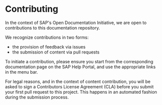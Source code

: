# Contributing

In the context of SAP's Open Documentation Initiative, we are open to contributions to this documentation repository.

We recognize contributions in two forms:

* the provision of feedback via issues
* the submission of content via pull requests

To initiate a contribution, please ensure you start from the corresponding documentation page on the SAP Help Portal, and use the appropriate links in the menu bar.
<!-- MUST INSERT LINK TO FRONT PAGE OF PRODUCT DOCUMENTATION ON SAP HELP PORTAL -->

For legal reasons, and in the context of content contribution, you will be asked to sign a Contributors License Agreement (CLA) before you submit your first pull request to this project. This happens in an automated fashion during the submission process.
